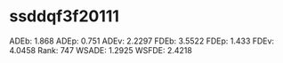 # ssddqf3f20111

ADEb: 1.868
ADEp: 0.751
ADEv: 2.2297
FDEb: 3.5522
FDEp: 1.433
FDEv: 4.0458
Rank: 747
WSADE: 1.2925
WSFDE: 2.4218